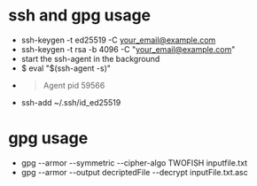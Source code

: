 # ssh and gpg usage

* ssh-keygen -t ed25519 -C your_email@example.com
* ssh-keygen -t rsa -b 4096 -C "your_email@example.com"
* start the ssh-agent in the background
* $ eval "$(ssh-agent -s)"
* > Agent pid 59566
* ssh-add ~/.ssh/id_ed25519

# gpg usage
* gpg --armor --symmetric --cipher-algo TWOFISH inputfile.txt
* gpg --armor --output decriptedFile --decrypt inputFile.txt.asc

